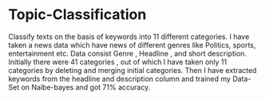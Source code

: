 # Topic-Classification
Classify texts on the basis of keywords into 11 different categories.
I have taken a news data which have news of different genres like Politics, sports, entertainment etc. Data consist Genre , Headline , and short description.
Initially there were 41 categories , out of which I have taken only 11 categories by deleting and merging initial categories.
Then I have extracted keywords from the headline and description column and trained my Data-Set on Naibe-bayes and got 71% accuracy.
